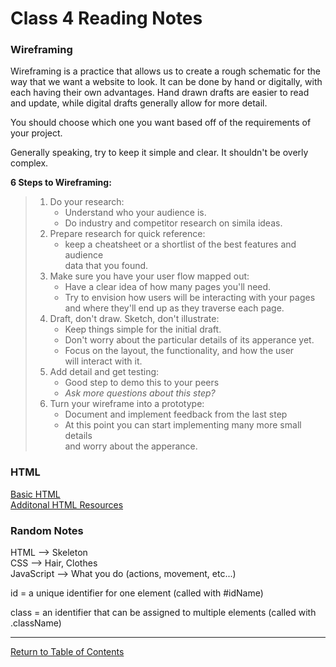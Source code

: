 # Class 4 Reading Notes

### Wireframing

Wireframing is a practice that allows us to create a rough schematic for the way that we want a website to look.  It can be done by hand or digitally, with each having their own advantages.  Hand drawn drafts are easier to read and update, while digital drafts generally allow for more detail.

You should choose which one you want based off of the requirements of your project.

Generally speaking, try to keep it simple and clear.  It shouldn't be overly complex.

**6 Steps to Wireframing:**

> 1. Do your research:
>       - Understand who your audience is.
>       - Do industry and competitor research on simila ideas.
> 2. Prepare research for quick reference:
>       - keep a cheatsheet or a shortlist of the best features and audience<br>
>        data that you found.
> 3. Make sure you have your user flow mapped out:
>       - Have a clear idea of how many pages you'll need.
>       - Try to envision how users will be interacting with your pages <br>
>        and where they'll end up as they traverse each page.
> 4. Draft, don't draw. Sketch, don't illustrate:
>       - Keep things simple for the initial draft.
>       - Don't worry about the particular details of its apperance yet.
>       - Focus on the layout, the functionality, and how the user <br>
>        will interact with it.
> 5. Add detail and get testing:
>       - Good step to demo this to your peers
>       - *Ask more questions about this step?*
> 6. Turn your wireframe into a prototype:
>       - Document and implement feedback from the last step
>       - At this point you can start implementing many more small details <br>
>        and worry about the apperance.

### HTML

[Basic HTML](https://developer.mozilla.org/en-US/docs/Learn/Getting_started_with_the_web/HTML_basics)<br>
[Additonal HTML Resources](https://developer.mozilla.org/en-US/docs/Web/HTML)

### Random Notes

HTML --> Skeleton <br>
CSS --> Hair, Clothes <br>
JavaScript --> What you do (actions, movement, etc...)

id = a unique identifier for one element (called with #idName)

class = an identifier that can be assigned to multiple elements (called with .className)
***

[Return to Table of Contents](https://haydencleaver.github.io/reading-notes/)